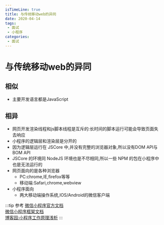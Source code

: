 ```yaml
---
isTimeLine: true
title: 与传统移动web的异同
date: 2020-04-14
tags:
 - 面试
 - 小程序
categories:
 - 面试
---
```

# 与传统移动web的异同
## 相似
* 主要开发语言都是JavaScript

## 相异
* 网页开发渲染线程和js脚本线程是互斥的:长时间的脚本运行可能会导致页面失去响应
* 小程序的逻辑层和渲染层是分开的
* 因为逻辑层运行在 JSCore 中,并没有完整的浏览器对象,所以没有DOM API与BOM API
* JSCore 的环境同 NodeJS 环境也是不尽相同,所以一些 NPM 的包在小程序中也是无法运行的
* 网页面向的是各种浏览器
  * PC:chrome,IE,firefox等等
  * 移动端:Safari,chrome,webview
* 小程序面向
  * 两大移动端操作系统,IOS/Android的微信客户端

:::tip 参考
[微信小程序官方文档](https://developers.weixin.qq.com/miniprogram/dev/framework/quickstart/#%E5%B0%8F%E7%A8%8B%E5%BA%8F%E4%B8%8E%E6%99%AE%E9%80%9A%E7%BD%91%E9%A1%B5%E5%BC%80%E5%8F%91%E7%9A%84%E5%8C%BA%E5%88%AB)<br>
[微信小程序框架文档](https://developers.weixin.qq.com/miniprogram/dev/framework/MINA.html)<br>
[博客园:小程序工作原理浅析](https://www.cnblogs.com/SophiaLees/p/11409339.html)
:::

<comment/>